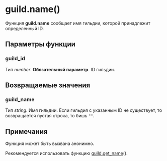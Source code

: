 # guild.name()
Функция **guild.name** сообщает имя гильдии, которой принадлежит определенный ID.

## Параметры функции
### guild_id
Тип *number*. **Обязательный параметр**. ID гильдии.

## Возвращаемые значения
### guild_name
Тип *string*. Имя гильдии. Если гильдия с указанным ID не существует, то возвращается пустая строка, то бишь `""`.

## Примечания
Функция может быть вызвана анонимно.

Рекомендуется использовать функцию [guild.get_name](../guild/guild.get_name.md)().